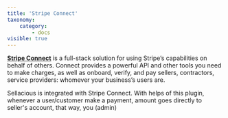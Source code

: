 ```yaml
---
title: 'Stripe Connect'
taxonomy:
    category:
        - docs
visible: true
---
```


**[Stripe Connect](https://stripe.com/docs/connect)** is a full-stack solution for using Stripe’s capabilities on behalf of others. Connect provides a powerful API and other tools you need to make charges, as well as onboard, verify, and pay sellers, contractors, service providers: whomever your business’s users are.

Sellacious is integrated with Stripe Connect. With helps of this plugin, whenever a user/customer make a payment, amount goes directly to seller's account, that way, you (admin) 